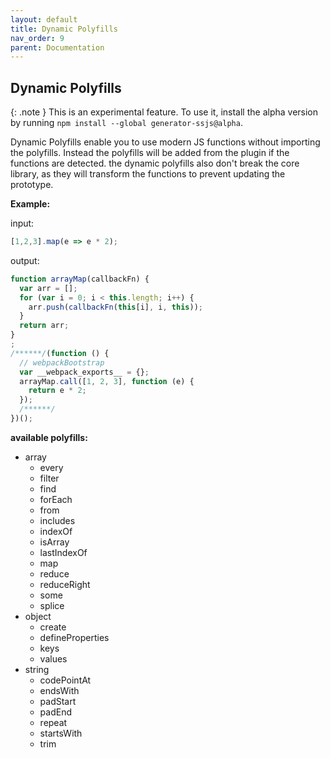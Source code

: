 ```yaml
---
layout: default
title: Dynamic Polyfills
nav_order: 9
parent: Documentation
---
```


## Dynamic Polyfills

{: .note }
This is an experimental feature. To use it, install the alpha version by running `npm install --global generator-ssjs@alpha`.

Dynamic Polyfills enable you to use modern JS functions without importing the polyfills. Instead the polyfills will be added from the plugin if the functions are detected. the dynamic polyfills also don't break the core library, as they will transform the functions to prevent updating the prototype. 

**Example:**

input:
```javascript
[1,2,3].map(e => e * 2);
```

output:
```javascript
function arrayMap(callbackFn) {
  var arr = [];
  for (var i = 0; i < this.length; i++) {
    arr.push(callbackFn(this[i], i, this));
  }
  return arr;
}
;
/******/(function () {
  // webpackBootstrap
  var __webpack_exports__ = {};
  arrayMap.call([1, 2, 3], function (e) {
    return e * 2;
  });
  /******/
})();
```

**available polyfills:**
* array
    * every
    * filter
    * find
    * forEach
    * from
    * includes
    * indexOf
    * isArray
    * lastIndexOf
    * map
    * reduce
    * reduceRight
    * some
    * splice
* object
    * create
    * defineProperties
    * keys
    * values
* string
    * codePointAt
    * endsWith
    * padStart
    * padEnd
    * repeat
    * startsWith
    * trim
